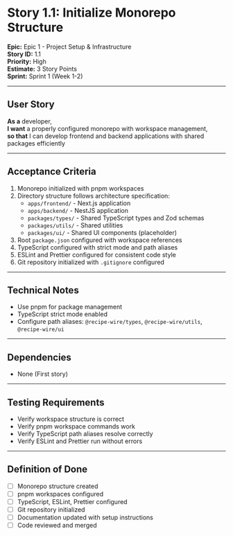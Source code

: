 # Story 1.1: Initialize Monorepo Structure

**Epic:** Epic 1 - Project Setup & Infrastructure  
**Story ID:** 1.1  
**Priority:** High  
**Estimate:** 3 Story Points  
**Sprint:** Sprint 1 (Week 1-2)

---

## User Story

**As a** developer,  
**I want** a properly configured monorepo with workspace management,  
**so that** I can develop frontend and backend applications with shared packages efficiently

---

## Acceptance Criteria

1. Monorepo initialized with pnpm workspaces
2. Directory structure follows architecture specification:
   - `apps/frontend/` - Next.js application
   - `apps/backend/` - NestJS application
   - `packages/types/` - Shared TypeScript types and Zod schemas
   - `packages/utils/` - Shared utilities
   - `packages/ui/` - Shared UI components (placeholder)
3. Root `package.json` configured with workspace references
4. TypeScript configured with strict mode and path aliases
5. ESLint and Prettier configured for consistent code style
6. Git repository initialized with `.gitignore` configured

---

## Technical Notes

- Use pnpm for package management
- TypeScript strict mode enabled
- Configure path aliases: `@recipe-wire/types`, `@recipe-wire/utils`, `@recipe-wire/ui`

---

## Dependencies

- None (First story)

---

## Testing Requirements

- Verify workspace structure is correct
- Verify pnpm workspace commands work
- Verify TypeScript path aliases resolve correctly
- Verify ESLint and Prettier run without errors

---

## Definition of Done

- [ ] Monorepo structure created
- [ ] pnpm workspaces configured
- [ ] TypeScript, ESLint, Prettier configured
- [ ] Git repository initialized
- [ ] Documentation updated with setup instructions
- [ ] Code reviewed and merged
